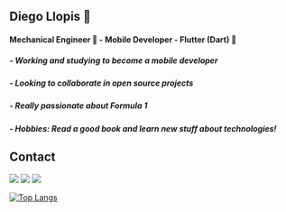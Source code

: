 ## Diego Llopis :man:

#### Mechanical Engineer 🚙  - Mobile Developer - Flutter (Dart) 📱

##### - Working and studying to become a mobile developer
##### - Looking to collaborate in open source projects 
##### - Really passionate about Formula 1
##### - Hobbies: Read a good book and learn new stuff about technologies!

## Contact

<a href="https://www.linkedin.com/in/diego-llopis36"><img src="https://img.shields.io/badge/LinkedIn-0077B5?style=for-the-badge&logo=linkedin&logoColor=white"></a>
<a href="https://twitter.com/DiegoLlopis2"><img src="https://img.shields.io/badge/Twitter-1DA1F2?style=for-the-badge&logo=twitter&logoColor=white"></a>
<a href="https://www.instagram.com/llopis.diego/"><img src="https://img.shields.io/badge/Instagram-E4405F?style=for-the-badge&logo=instagram&logoColor=white"></a>

[![Top Langs](https://github-readme-stats.vercel.app/api/top-langs/?username=diegollopis&layout=compact&theme=dracula)](https://github.com/anuraghazra/github-readme-stats)



